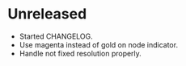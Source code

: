 # Unreleased

- Started CHANGELOG.
- Use magenta instead of gold on node indicator.
- Handle not fixed resolution properly.
